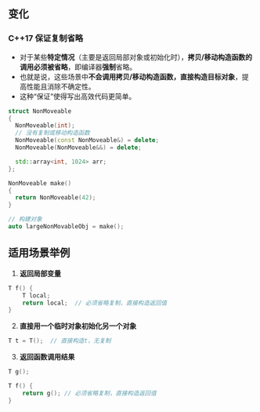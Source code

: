 ## 变化

### C++17 保证复制省略

- 对于某些**特定情况**（主要是返回局部对象或初始化时），**拷贝/移动构造函数的调用必须被省略**，即编译器**强制**省略。
- 也就是说，这些场景中**不会调用拷贝/移动构造函数，直接构造目标对象**，提高性能且消除不确定性。
- 这种“保证”使得写出高效代码更简单。

```cpp
struct NonMoveable 
{
  NonMoveable(int);
  // 没有复制或移动构造函数
  NonMoveable(const NonMoveable&) = delete;
  NonMoveable(NonMoveable&&) = delete;

  std::array<int, 1024> arr;
};

NonMoveable make() 
{
  return NonMoveable(42);
}

// 构建对象
auto largeNonMovableObj = make();
```

## 适用场景举例

1. **返回局部变量**

```cpp
T f() {
    T local;
    return local;  // 必须省略复制，直接构造返回值
}
```

2. **直接用一个临时对象初始化另一个对象**

```cpp
T t = T();  // 直接构造t，无复制
```

3. **返回函数调用结果**

```cpp
T g();

T f() {
    return g(); // 必须省略复制，直接构造返回值
}
```